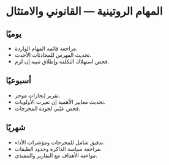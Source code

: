 # المهام الروتينية — القانوني والامتثال

## يوميًا
- مراجعة قائمة المهام الواردة.
- تحديث الفهرس للمحادثات الأحدث.
- فحص استهلاك التكلفة وإطلاق تنبيه إن لزم.

## أسبوعيًا
- تقرير إنجازات موجز.
- تحديث معايير الأهمية إن تغيرت الأولويات.
- فحص عيّني لجودة المخرجات.

## شهريًا
- تدقيق شامل للمخرجات ومؤشرات الأداء.
- مراجعة سياسة الذاكرة وحدود الطبقات.
- مواءمة الأهداف مع التقارير والتنفيذي.
